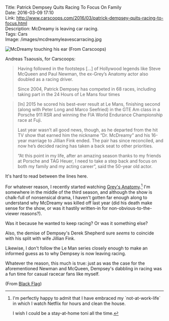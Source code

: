 Title: Patrick Dempsey Quits Racing To Focus On Family  
Date: 2016-03-09 17:10  
Link: http://www.carscoops.com/2016/03/patrick-dempsey-quits-racing-to-focus.html  
Description: McDreamy is leaving car racing.  
Tags: Cars  
Image: /images/mcdreamyleavescarracing.jpg  

![McDreamy touching his ear (From Carscoops)][1]

Andreas Tsaousis, for Carscoops:

> Having followed in the footsteps [...] of Hollywood legends like Steve McQueen and Paul Newman, the ex-Grey’s Anatomy actor also doubled as a racing driver.
>
> Since 2004, Patrick Dempsey has competed in 68 races, including taking part in the 24 Hours of Le Mans four times

> [In] 2015 he scored his best-ever result at Le Mans, finishing second (along with Peter Long and Marco Seefried) in the GTE Am class in a Porsche 911 RSR and winning the FIA World Endurance Championship race at Fuji.
>
> Last year wasn’t all good news, though, as he departed from the hit TV show that earned him the nickname “Dr. McDreamy” and his 16-year marriage to Jillian Fink ended. The pair has since reconciled, and now he’s decided racing has taken a back seat to other priorities.
>
> “At this point in my life, after an amazing season thanks to my friends at Porsche and TAG Heuer, I need to take a step back and focus on both my family and my acting career”, said the 50-year old actor.

It's hard to read between the lines here.

For whatever reason, I recently started watching [Grey's Anatomy][2].[^1] I'm somewhere in the middle of the third season, and although the show is chalk-full of nonsensical drama, I haven't gotten far enough along to understand why McDreamy was killed off last year (did his death make sense for the show, or was it hastily written-in for non-obvious-to-the-viewer reasons?).

Was it because he wanted to keep racing? Or was it something else?

Also, the demise of Dempsey's Derek Shepherd sure *seems* to coincide with his split with wife Jillian Fink.

Likewise, I don't follow the Le Man series closely enough to make an informed guess as to why Dempsey is now leaving racing.

Whatever the reason, this much is true: just as was the case for the aforementioned Newman and McQueen, Dempsey's dabbling in racing was a fun time for casual racecar fans like myself.

(From [Black Flag][2])

[^1]: I'm perfectly happy to admit that I have embraced my \`not-at-work-life\` in which I watch Netflix for hours and clean the house.

	I wish I could be a stay-at-home toni all the time.
	
[1]: /images/mcdreamyleavescarracing.jpg "McDreamy touching his ear"
[2]: https://en.wikipedia.org/wiki/Grey%27s_Anatomy "Wikipedia: 'Grey's Anatomy'"
[3]: http://blackflag.jalopnik.com/mcdreamy-finally-leaves-car-racing-1763790867 "Source post on Black Flag"